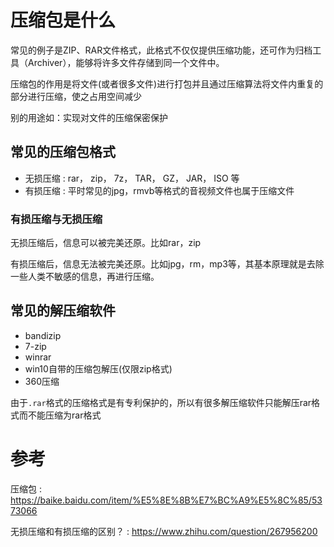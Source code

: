 # 压缩包是什么

常见的例子是ZIP、RAR文件格式，此格式不仅仅提供压缩功能，还可作为归档工具（Archiver），能够将许多文件存储到同一个文件中。

压缩包的作用是将文件(或者很多文件)进行打包并且通过压缩算法将文件内重复的部分进行压缩，使之占用空间减少

别的用途如：实现对文件的压缩保密保护

## 常见的压缩包格式
* 无损压缩 : rar， zip， 7z， TAR， GZ， JAR， ISO 等
* 有损压缩 : 平时常见的jpg，rmvb等格式的音视频文件也属于压缩文件

### 有损压缩与无损压缩

无损压缩后，信息可以被完美还原。比如rar，zip

有损压缩后，信息无法被完美还原。比如jpg，rm，mp3等，其基本原理就是去除一些人类不敏感的信息，再进行压缩。

## 常见的解压缩软件
* bandizip
* 7-zip
* winrar
* win10自带的压缩包解压(仅限zip格式)
* 360压缩

由于`.rar`格式的压缩格式是有专利保护的，所以有很多解压缩软件只能解压rar格式而不能压缩为rar格式

# 参考
压缩包 : https://baike.baidu.com/item/%E5%8E%8B%E7%BC%A9%E5%8C%85/5373066

无损压缩和有损压缩的区别？ : https://www.zhihu.com/question/267956200